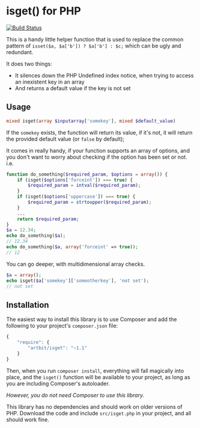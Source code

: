 # isget() for PHP

[![Build Status](https://travis-ci.org/ArtBIT/isget.svg)](https://travis-ci.org/ArtBIT/isget)

This is a handy little helper function that is used to replace the common pattern of `isset($a, $a['b']) ? $a['b'] : $c;`  which can be ugly and redundant.

It does two things:
 * It silences down the PHP Undefined index notice, when trying to access an inexistent key in an array 
 * And returns a default value if the key is not set


## Usage

``` php
mixed isget(array $inputarray['somekey'], mixed $default_value)
```

If the `somekey` exists, the function will return its value, if it's not, it will return the provided default value (or `false` by default);

It comes in really handy, if your function supports an array of options, and you don't want to worry about checking if the option has been set or not. 
i.e.
``` php
function do_something($required_param, $options = array()) {
    if (isget($options['forceint']) === true) {
        $required_param = intval($required_param);
    }
    if (isget($options['uppercase']) === true) {
        $required_param = strtoupper($required_param);
    }
    ...
    return $required_param;
}
$a = 12.34;
echo do_something($a);
// 12.34
echo do_something($a, array('forceint' => true));
// 12
```

You can go deeper, with multidimensional array checks.
``` php
$a = array();
echo isget($a['somekey']['someotherkey'], 'not set');
// not set
```

## Installation

The easiest way to install this library is to use Composer and add the following
to your project's `composer.json` file:

``` javascript
{
    "require": {
        "artbit/isget": "~1.1"
    }
}
```

Then, when you run `composer install`, everything will fall magically into place,
and the `isget()` function will be available to your project, as long as
you are including Composer's autoloader.

_However, you do not need Composer to use this library._

This library has no dependencies and should work on older versions of PHP.
Download the code and include `src/isget.php` in your project, and all
should work fine.

